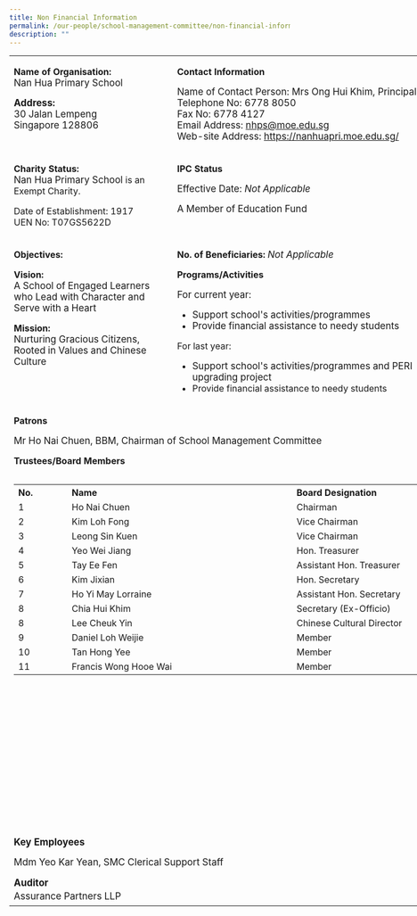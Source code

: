 ```yaml
---
title: Non Financial Information
permalink: /our-people/school-management-committee/non-financial-information/
description: ""
---
```

<table class="iveo_table ives_tab_dark" width="667" style="width: 747.766px;">
 
<tbody class="">
<tr class="" valign="top">
  
<td width="288" class="" style="width: 290px;">
  <p class="" style="text-align: left;"><b class=""><span lang="EN-GB" class="">Name of Organisation:<br></span></b><span style="font-size: 1.0625rem;">Nan Hua Primary School</span></p>
  <p class="" style="text-align: left;"><b class="" style="font-size: 1.0625rem;"><span lang="EN-GB" class="">Address:<br></span></b><span style="font-size: 1.0625rem;">30 Jalan Lempeng<br></span><span style="font-size: 1.0625rem;">Singapore 128806</span></p>
  
</td>
  
<td width="379" class="" style="width: 457px;">
  <p class="" style="text-align: left;"><b class=""><span lang="EN-GB" class="">Contact Information</span></b></p>
  <p class="" style="text-align: left;"><span style="font-size: 1.0625rem;"><span style="font-weight: normal;">Name of Contact Person:&nbsp;</span>Mrs Ong Hui Khim, Principal<br></span><span style="font-size: 1.0625rem;">Telephone No: 6778 8050<br></span><span style="font-size: 1.0625rem;">Fax No: 6778 4127<br></span><span style="font-size: 1.0625rem;">Email Address: <a href="mailto:nhps@moe.edu.sg" target="">nhps@moe.edu.sg</a><br></span><span style="font-size: 1.0625rem;">Web-site Address: <a href="https://nanhuapri.moe.edu.sg/" target="_blank">https://nanhuapri.moe.edu.sg/</a></span></p>
  
</td>
 
</tr>
<tr class="" valign="top">
  
<td width="288" class="" style="width: 290px;">
  <p class="" style="text-align: left;"><b class=""><span lang="EN-GB" class="">Charity Status:<br></span></b><span style="font-size: 1.0625rem;">Nan Hua Primary School&nbsp;</span><span style="text-align: center;">is an Exempt Charity.</span></p><p class="" style="text-align: left;"><span style="text-align: center;">Date of Establishment: 1917<br>UEN No: T07GS5622D</span></p>
  
</td>
  
<td width="379" class="" style="width: 457px;">
  <p class="" style="text-align: left;"><b class=""><span lang="EN-GB" class="">IPC Status</span></b></p>
  <p class="" style="text-align: left;"><span style="font-size: 1.0625rem;"><span style="font-weight: normal;">Effective Date: <i>Not Applicable</i></span></span></p><p class="" style="text-align: left;"><span style="font-size: 1.0625rem;"><span style="font-weight: 400;">A Member of Education Fund</span></span></p>
</td>
</tr>
<tr class="" valign="top">
  
<td width="288" class="" style="width: 290px;">
  <p class="" style="text-align: left;"><b class=""><span lang="EN-GB" class="">Objectives:</span></b></p><p class="" style="text-align: left;"><b class=""><span lang="EN-GB" class="">Vision:&nbsp;<br></span></b><span style="font-size: 1.0625rem;">A School of Engaged Learners who Lead with Character and Serve with a Heart</span></p><p class="" style="text-align: left;"><b class=""><span lang="EN-GB" class="">Mission:&nbsp;<br></span></b><span style="text-align: center; font-size: 1.0625rem;">Nurturing Gracious Citizens, Rooted in Values and Chinese Culture</span></p>
</td>
<td width="379" class="" style="width: 457px;"><p class="" style="text-align: left;"><b class=""><span lang="EN-GB" class="">No. of Beneficiaries:&nbsp;</span></b><i style="font-size: 1.0625rem; font-weight: 400;">Not Applicable</i></p>
  <p class="" style="text-align: left;"><b class=""><span lang="EN-GB" class="">Programs/Activities</span></b></p><p class="" style="text-align: left;"><b class=""><span lang="EN-GB" class=""><span style="font-size: 1.0625rem; font-weight: normal;">For current year:<br></span></span></b></p>
<ul>
<li style="text-align: left;"><b class=""><span style="font-size: 1.0625rem; font-weight: normal;">Support school's activities/programmes</span></b>
</li>
<li style="text-align: left;"><b class=""><span style="font-size: 1.0625rem; font-weight: normal;">Provide financial assistance to needy students</span></b>
</li>
</ul><p></p><p></p>
<div style="text-align: left;">For last year:
</div>
<div>
<ul>
<li style="text-align: left;"><span style="font-size: 1.0625rem;">Support school's activities/programmes and PERI upgrading project</span>
</li>
<li style="text-align: left;">Provide financial assistance to needy students<br>
</li>
</ul>
</div><p></p>
</td>
</tr>
  
<tr class="" valign="top"> 
  
<td class="" style="" colspan="2">
  <p class="" style="text-align: left;"><b class=""><span lang="EN-GB" class="">Patrons&nbsp;<br>
</span></b></p>
<div style="text-align: left;"><span style="font-weight: normal;"><span class=""><span style="font-size: 1.0625rem; text-align: center;">Mr Ho Nai Chuen, BBM, Chairman of School Management Committee</span>
</span>
</span>
</div><p></p><p class="" style="text-align: left;"><b class=""><span lang="EN-GB" class="">Trustees/Board Members</span></b><span class="" style="font-size: 1.0625rem;"><span lang="EN-GB" class="" style="">&nbsp;<br></span></span><span style="font-size: 1.0625rem; font-weight: 400;">
</span></p>
<table class="ive_eobj_center iveo_table ives_tab_simple" align="left" style="width: 735px; height: 616px;">
<tbody>
<tr>
<th style="text-align: left; width: 85px;">No.
</th>
<th style="text-align: left; width: 418px;">Name
</th>
<th style="text-align: left; width: 231px;">Board Designation
</th>
</tr>
<tr>
<td style="text-align: left; width: 60px;">1
</td>
<td style="text-align: left; width: 60px;">Ho Nai Chuen
</td>
<td style="text-align: left; width: 60px;">Chairman
</td>
</tr>
<tr>
<td style="text-align: left; width: 60px;">2
</td>
<td style="text-align: left; width: 60px;">Kim Loh Fong
</td>
<td style="text-align: left; width: 60px;">Vice Chairman
</td>
</tr>
<tr>
<td>3
</td>
<td>Leong Sin Kuen
</td>
<td>Vice Chairman&nbsp;
</td>
</tr>
<tr>
<td>4
</td>
<td>Yeo Wei Jiang
</td>
<td>Hon. Treasurer&nbsp;
</td>
</tr>
<tr>
<td>5
</td>
<td>Tay Ee Fen
</td>
<td>Assistant Hon. Treasurer&nbsp;
</td>
</tr>
<tr>
<td>6
</td>
<td>Kim Jixian
</td>
<td>Hon. Secretary&nbsp;
</td>
</tr>
<tr>
<td>7
</td>
<td>Ho Yi May Lorraine
</td>
<td>Assistant Hon. Secretary&nbsp;
</td>
</tr>  
<tr>
<td>8
</td>
<td>Chia Hui Khim
</td>
<td>Secretary (Ex-Officio)&nbsp;
</td>
</tr>
<tr>
<td>8
</td>
<td>Lee Cheuk Yin
</td>
<td>Chinese Cultural Director&nbsp;
</td>
</tr>
<tr>
<td>9
</td>
<td>Daniel Loh Weijie
</td>
<td>Member&nbsp;
</td>
</tr>
<tr>
<td>10
</td>
<td>Tan Hong Yee
</td>
<td>Member&nbsp;
</td>
</tr>
<tr>
<td>11
</td>
<td>Francis Wong Hooe Wai
</td>
<td>Member&nbsp;
</td>
</tr>
</tbody>
</table><br><br><br><br><br><br><br><br><br><br><br><br><br><br><br><br>
<div style="text-align: left;"><b class="" style="font-size: 1.0625rem;"><span lang="EN-GB" class="">Key Employees</span></b><br>
</div><p class="" style="text-align: left;"><span style="font-size: 1.0625rem;"><span style="font-weight: normal;">Mdm Yeo Kar Yean, SMC Clerical Support Staff</span></span></p>
<div style="line-height: 23.8px; text-align: left;"><b class="" style="font-size: 1.0625rem;"><span lang="EN-GB" class="">Auditor</span></b><br>
</div>
<div style="line-height: 23.8px; text-align: left;"><b class="" style="font-size: 1.0625rem;"><span lang="EN-GB" class=""><span style="font-weight: 400;">Assurance Partners LLP</span></span></b>
</div>
</td>
</tr>
</tbody>
</table>